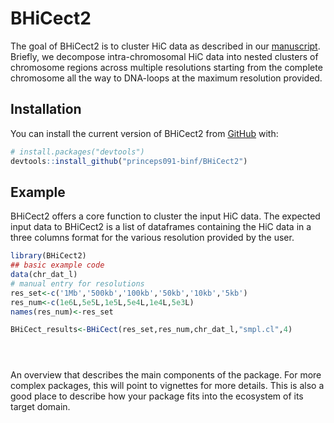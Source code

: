 # BHiCect2

<!-- badges: start -->

<!-- badges: end -->

The goal of BHiCect2 is to cluster HiC data as described in our [manuscript](). Briefly, we decompose intra-chromosomal HiC data into nested clusters of chromosome regions across multiple resolutions starting from the complete chromosome all the way to DNA-loops at the maximum resolution provided.

## Installation

You can install the current version of BHiCect2 from [GitHub](https://github.com/) with:

``` r
# install.packages("devtools")
devtools::install_github("princeps091-binf/BHiCect2")
```

## Example

BHiCect2 offers a core function to cluster the input HiC data. The expected input data to BHiCect2 is a list of dataframes containing the HiC data in a three columns format for the various resolution provided by the user.

``` r
library(BHiCect2)
## basic example code
data(chr_dat_l)
# manual entry for resolutions
res_set<-c('1Mb','500kb','100kb','50kb','10kb','5kb')
res_num<-c(1e6L,5e5L,1e5L,5e4L,1e4L,5e3L)
names(res_num)<-res_set

BHiCect_results<-BHiCect(res_set,res_num,chr_dat_l,"smpl.cl",4)





```

An overview that describes the main components of the package. For more complex packages, this will point to vignettes for more details. This is also a good place to describe how your package fits into the ecosystem of its target domain.
